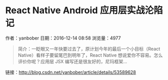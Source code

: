 # React Native Android 应用层实战沦陷记
作者：yanbober
日期：2016-12-14 08:58
浏览量：4977
> 简介：一眨眼又一年快要过去了，原计划今年的最后一个小目标（React Native）看样子要留尾巴到明年了，React Native 想说爱你不容易。怎么评价你呢？应用层 JSX 编写还是很友好的，尼玛框架...

 链接：http://blog.csdn.net/yanbober/article/details/53589628
